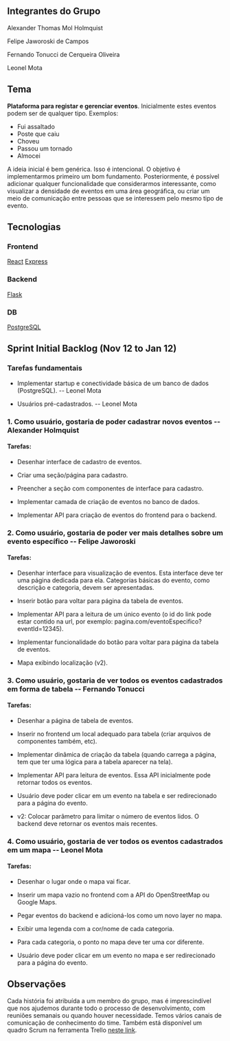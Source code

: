 ## Integrantes do Grupo

Alexander Thomas Mol Holmquist

Felipe Jaworoski de Campos

Fernando Tonucci de Cerqueira Oliveira

Leonel Mota

## Tema

**Plataforma para registar e gerenciar eventos**. Inicialmente estes eventos
podem ser de qualquer tipo. Exemplos:

- Fui assaltado
- Poste que caiu
- Choveu
- Passou um tornado
- Almocei

A ideia inicial é bem genérica. Isso é intencional. O objetivo é implementarmos
primeiro um bom fundamento. Posteriormente, é possível adicionar qualquer
funcionalidade que considerarmos interessante, como visualizar a densidade de
eventos em uma área geográfica, ou criar um meio de comunicação entre pessoas
que se interessem pelo mesmo tipo de evento.

## Tecnologias

### Frontend

[React](https://reactjs.org/)
[Express](https://expressjs.com/)

### Backend

[Flask](https://flask.palletsprojects.com/en/2.0.x/#user-s-guide)

### DB

[PostgreSQL](https://www.postgresql.org/)


## Sprint Initial Backlog (Nov 12 to Jan 12)

### Tarefas fundamentais

- Implementar startup e conectividade básica de um banco de dados (PostgreSQL).
  -- Leonel Mota

- Usuários pré-cadastrados. -- Leonel Mota

### 1. Como usuário, gostaria de poder cadastrar novos eventos -- Alexander Holmquist

#### Tarefas:

- Desenhar interface de cadastro de eventos.

- Criar uma seção/página para cadastro.

- Preencher a seção com componentes de interface para cadastro.

- Implementar camada de criação de eventos no banco de dados.

- Implementar API para criação de eventos do frontend para o backend.


### 2. Como usuário, gostaria de poder ver mais detalhes sobre um evento específico -- Felipe Jaworoski

#### Tarefas:

- Desenhar interface para visualização de eventos. Esta interface deve ter uma
  página dedicada para ela. Categorias básicas do evento, como descrição e
  categoria, devem ser apresentadas.

- Inserir botão para voltar para página da tabela de eventos.

- Implementar API para a leitura de um único evento (o id do link pode estar
  contido na url, por exemplo: pagina.com/eventoEspecifico?eventId=12345).

- Implementar funcionalidade do botão para voltar para página da tabela de
  eventos.

- Mapa exibindo localização (v2).

### 3. Como usuário, gostaria de ver todos os eventos cadastrados em forma de tabela -- Fernando Tonucci

#### Tarefas:

- Desenhar a página de tabela de eventos.

- Inserir no frontend um local adequado para tabela (criar arquivos de
  componentes também, etc).

- Implementar dinâmica de criação da tabela (quando carrega a página, tem que
  ter uma lógica para a tabela aparecer na tela).

- Implementar API para leitura de eventos. Essa API inicialmente pode retornar
  todos os eventos.

- Usuário deve poder clicar em um evento na tabela e ser redirecionado para a
  página do evento.

- v2: Colocar parâmetro para limitar o número de eventos lidos. O backend deve
  retornar os eventos mais recentes.

### 4. Como usuário, gostaria de ver todos os eventos cadastrados em um mapa -- Leonel Mota

#### Tarefas:

- Desenhar o lugar onde o mapa vai ficar.

- Inserir um mapa vazio no frontend com a API do OpenStreetMap ou Google Maps.

- Pegar eventos do backend e adicioná-los como um novo layer no mapa.

- Exibir uma legenda com a cor/nome de cada categoria.

- Para cada categoria, o ponto no mapa deve ter uma cor diferente.

- Usuário deve poder clicar em um evento no mapa e ser redirecionado para a
  página do evento.


## Observações

Cada história foi atribuída a um membro do grupo, mas é imprescindível que nos
ajudemos durante todo o processo de desenvolvimento, com reuniões semanais ou
quando houver necessidade. Temos vários canais de comunicação de conhecimento do
time. Também está disponível um quadro Scrum na ferramenta Trello [neste
link](https://trello.com/b/hzcN7NV4/sprint-10).
